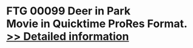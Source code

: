 # FTG 00099 Deer in Park<br />Movie in Quicktime ProRes Format.<br />[>> Detailed information](https://secure.shareit.com/shareit/product.html?productid=300652151&affiliateid=200057808)